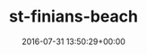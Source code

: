 ---
title:		"st-finians-beach"
type:		"photos"
mediatype:		"upload"
description:		"TBC"
date:		"2016-07-31 13:50:29+00:00"
album:		"landscapes"
filename:		"st-finians-beach.md"
series:		""
cl_public_id:		"landscapes/st-finians-beach"
cl_version:		1497004750
format:		"tiff"
bytes:		5319420
width:		2560
height:		1440
colours:
- "#B0BCC3"
- "#7E8C93"
- "#45433D"
- "#353D36"
- "#636C66"
- "#5F5B56"
- "#61625B"
- "#787A80"
- "#322E22"
- "#2C321C"
exposure_mode:		"Auto"
program:		"Aperture-priority AE"
aperture:		"4.5"
focal_length:		"16.0 mm"
iso:		"200"
shutter_speed:		"1/640"
metering:		"Multi-segment"
flash:		"Off, Did not fire"
white_balance:		"Custom"
colour_temp:		"5200"
has_crop:		"true"
orientation:		"Horizontal (normal)"
camera_model:		"NIKON D800"
lens_info:		"16mm f/2.8"
artist:		"No artist info"
x_resolution:		"300"
y_resolution:		"300"
---